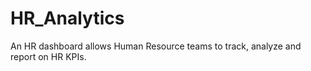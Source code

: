 # HR_Analytics
An HR dashboard allows Human Resource teams to track, analyze and report on HR KPIs.
